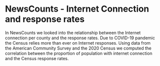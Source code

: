 # NewsCounts - Internet Connection and response rates

In NewsCounts we looked into the relationship between the Internet connection per county and the response rates. Due to COVID-19 pandemic the Census relies more than ever on Internet responses. Using data from the American Community Survey and the 2020 Census we computed the correlation between the proportion of population with internet connection and the Census response rates.
